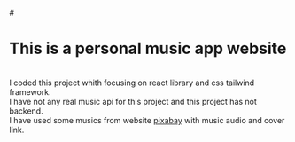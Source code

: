 #<h1>This is a personal music app website</h1><br />
I coded this project whith focusing on react library and css tailwind framework.<br />
I have not any real music api for this project and this project has not backend.<br />
I have used some musics from website [pixabay](https://pixabay.com/music/) with music audio and cover link.<br />


 
